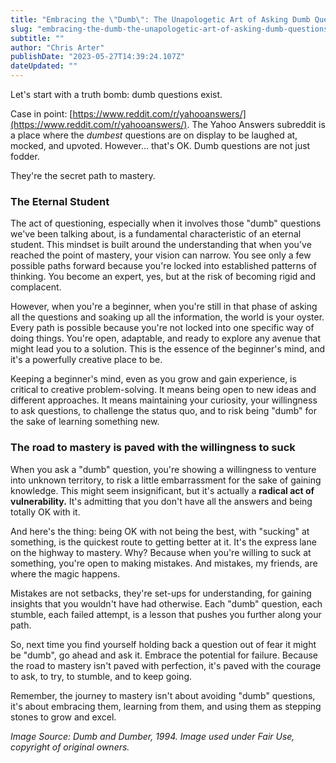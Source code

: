 ```yaml
---
title: "Embracing the \"Dumb\": The Unapologetic Art of Asking Dumb Questions"
slug: "embracing-the-dumb-the-unapologetic-art-of-asking-dumb-questions"
subtitle: ""
author: "Chris Arter"
publishDate: "2023-05-27T14:39:24.107Z"
dateUpdated: ""
---
```


Let's start with a truth bomb: dumb questions exist.

Case in point: [https://www.reddit.com/r/yahooanswers/](https://www.reddit.com/r/yahooanswers/). The Yahoo Answers subreddit is a place where the _dumbest_ questions are on display to be laughed at, mocked, and upvoted. However... that's OK. Dumb questions are not just fodder.

They're the secret path to mastery.

### The Eternal Student

The act of questioning, especially when it involves those "dumb" questions we've been talking about, is a fundamental characteristic of an eternal student. This mindset is built around the understanding that when you've reached the point of mastery, your vision can narrow. You see only a few possible paths forward because you're locked into established patterns of thinking. You become an expert, yes, but at the risk of becoming rigid and complacent.

However, when you're a beginner, when you're still in that phase of asking all the questions and soaking up all the information, the world is your oyster. Every path is possible because you're not locked into one specific way of doing things. You're open, adaptable, and ready to explore any avenue that might lead you to a solution. This is the essence of the beginner's mind, and it's a powerfully creative place to be.

Keeping a beginner's mind, even as you grow and gain experience, is critical to creative problem-solving. It means being open to new ideas and different approaches. It means maintaining your curiosity, your willingness to ask questions, to challenge the status quo, and to risk being "dumb" for the sake of learning something new.

### The road to mastery is paved with the willingness to suck

When you ask a "dumb" question, you're showing a willingness to venture into unknown territory, to risk a little embarrassment for the sake of gaining knowledge. This might seem insignificant, but it's actually a **radical act of vulnerability.** It's admitting that you don't have all the answers and being totally OK with it.

And here's the thing: being OK with not being the best, with "sucking" at something, is the quickest route to getting better at it. It's the express lane on the highway to mastery. Why? Because when you're willing to suck at something, you're open to making mistakes. And mistakes, my friends, are where the magic happens.

Mistakes are not setbacks, they're set-ups for understanding, for gaining insights that you wouldn't have had otherwise. Each "dumb" question, each stumble, each failed attempt, is a lesson that pushes you further along your path.

So, next time you find yourself holding back a question out of fear it might be "dumb", go ahead and ask it. Embrace the potential for failure. Because the road to mastery isn't paved with perfection, it's paved with the courage to ask, to try, to stumble, and to keep going.

Remember, the journey to mastery isn't about avoiding "dumb" questions, it's about embracing them, learning from them, and using them as stepping stones to grow and excel.

_Image Source: Dumb and Dumber, 1994. Image used under Fair Use, copyright of original owners._
